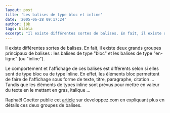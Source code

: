 ```yaml
---
layout: post
title: 'Les balises de type bloc et inline'
date: '2005-06-28 09:17:24'
author: j0k
tags: blabla
excerpt: "Il existe différentes sortes de balises. En fait, il existe deux grands groupes principaux de balises : les balises de type \"bloc\" et les balises de type \"en-ligne\" (ou \"inline\").     \nLe comportement et l'affichage de ces balises est différents selon si elles sont de type bloc ou de type inline. En effet, les éléments bloc permettent de faire de l'affichage sous      …"
---
```


Il existe différentes sortes de balises. En fait, il existe deux grands groupes principaux de balises : les balises de type "bloc" et les balises de type "en-ligne" (ou "inline").

Le comportement et l'affichage de ces balises est différents selon si elles sont de type bloc ou de type inline. En effet, les éléments bloc permettent de faire de l'affichage sous forme de texte, titre, paragraphe, citation ... Tandis que les éléments de types inline sont prévus pour mettre en valeur du texte en le mettant en gras, italique ...

Raphaël Goetter publie cet [article](http://goetter.developpez.com/bloc-inline/) sur developpez.com en expliquant plus en détails ces deux groupes de balises.

